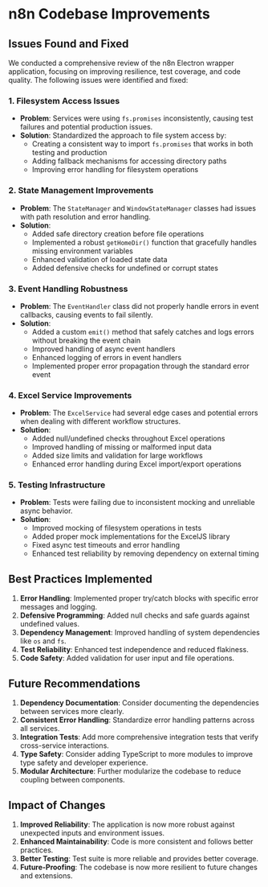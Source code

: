 # n8n Codebase Improvements

## Issues Found and Fixed

We conducted a comprehensive review of the n8n Electron wrapper application, focusing on improving resilience, test coverage, and code quality. The following issues were identified and fixed:

### 1. Filesystem Access Issues

- **Problem**: Services were using `fs.promises` inconsistently, causing test failures and potential production issues.
- **Solution**: Standardized the approach to file system access by:
  - Creating a consistent way to import `fs.promises` that works in both testing and production
  - Adding fallback mechanisms for accessing directory paths
  - Improving error handling for filesystem operations

### 2. State Management Improvements

- **Problem**: The `StateManager` and `WindowStateManager` classes had issues with path resolution and error handling.
- **Solution**:
  - Added safe directory creation before file operations
  - Implemented a robust `getHomeDir()` function that gracefully handles missing environment variables
  - Enhanced validation of loaded state data
  - Added defensive checks for undefined or corrupt states

### 3. Event Handling Robustness

- **Problem**: The `EventHandler` class did not properly handle errors in event callbacks, causing events to fail silently.
- **Solution**:
  - Added a custom `emit()` method that safely catches and logs errors without breaking the event chain
  - Improved handling of async event handlers
  - Enhanced logging of errors in event handlers
  - Implemented proper error propagation through the standard error event

### 4. Excel Service Improvements

- **Problem**: The `ExcelService` had several edge cases and potential errors when dealing with different workflow structures.
- **Solution**:
  - Added null/undefined checks throughout Excel operations
  - Improved handling of missing or malformed input data
  - Added size limits and validation for large workflows
  - Enhanced error handling during Excel import/export operations

### 5. Testing Infrastructure

- **Problem**: Tests were failing due to inconsistent mocking and unreliable async behavior.
- **Solution**:
  - Improved mocking of filesystem operations in tests
  - Added proper mock implementations for the ExcelJS library
  - Fixed async test timeouts and error handling
  - Enhanced test reliability by removing dependency on external timing

## Best Practices Implemented

1. **Error Handling**: Implemented proper try/catch blocks with specific error messages and logging.
2. **Defensive Programming**: Added null checks and safe guards against undefined values.
3. **Dependency Management**: Improved handling of system dependencies like `os` and `fs`.
4. **Test Reliability**: Enhanced test independence and reduced flakiness.
5. **Code Safety**: Added validation for user input and file operations.

## Future Recommendations

1. **Dependency Documentation**: Consider documenting the dependencies between services more clearly.
2. **Consistent Error Handling**: Standardize error handling patterns across all services.
3. **Integration Tests**: Add more comprehensive integration tests that verify cross-service interactions.
4. **Type Safety**: Consider adding TypeScript to more modules to improve type safety and developer experience.
5. **Modular Architecture**: Further modularize the codebase to reduce coupling between components.

## Impact of Changes

1. **Improved Reliability**: The application is now more robust against unexpected inputs and environment issues.
2. **Enhanced Maintainability**: Code is more consistent and follows better practices.
3. **Better Testing**: Test suite is more reliable and provides better coverage.
4. **Future-Proofing**: The codebase is now more resilient to future changes and extensions. 